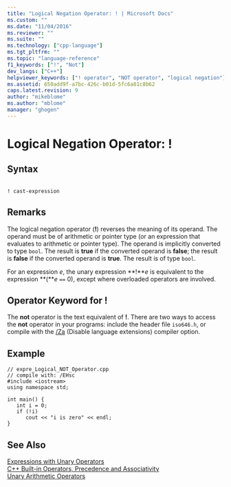 ```yaml
---
title: "Logical Negation Operator: ! | Microsoft Docs"
ms.custom: ""
ms.date: "11/04/2016"
ms.reviewer: ""
ms.suite: ""
ms.technology: ["cpp-language"]
ms.tgt_pltfrm: ""
ms.topic: "language-reference"
f1_keywords: ["!", "Not"]
dev_langs: ["C++"]
helpviewer_keywords: ["! operator", "NOT operator", "logical negation"]
ms.assetid: 650add9f-a7bc-426c-b01d-5fc6a81c8b62
caps.latest.revision: 9
author: "mikeblome"
ms.author: "mblome"
manager: "ghogen"
---
```

# Logical Negation Operator: !
## Syntax  
  
```  
  
! cast-expression  
```  
  
## Remarks  
 The logical negation operator (**!**) reverses the meaning of its operand. The operand must be of arithmetic or pointer type (or an expression that evaluates to arithmetic or pointer type). The operand is implicitly converted to type `bool`. The result is **true** if the converted operand is **false**; the result is **false** if the converted operand is **true**. The result is of type `bool`.  
  
 For an expression *e*, the unary expression **!***e* is equivalent to the expression **(***e* `==` 0), except where overloaded operators are involved.  
  
## Operator Keyword for !  
 The **not** operator is the text equivalent of **!**. There are two ways to access the **not** operator in your programs: include the header file `iso646.h`, or compile with the [/Za](../build/reference/za-ze-disable-language-extensions.md) (Disable language extensions) compiler option.  
  
## Example  
  
```  
// expre_Logical_NOT_Operator.cpp  
// compile with: /EHsc  
#include <iostream>  
using namespace std;  
  
int main() {  
   int i = 0;  
   if (!i)  
      cout << "i is zero" << endl;  
}  
```  
  
## See Also  
 [Expressions with Unary Operators](../cpp/expressions-with-unary-operators.md)   
 [C++ Built-in Operators, Precedence and Associativity](../cpp/cpp-built-in-operators-precedence-and-associativity.md)   
 [Unary Arithmetic Operators](../c-language/unary-arithmetic-operators.md)